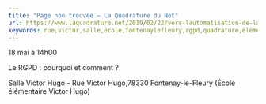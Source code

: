 ```yaml
---
title: "Page non trouvée – La Quadrature du Net"
url: https://www.laquadrature.net/2019/02/22/vers-lautomatisation-de-la-censure-politique
keywords: rue,victor,salle,école,fontenaylefleury,rgpd,quadrature,élémentaire,trouvée,hugo,hugo78330,net,page,mai
---
```

18 mai à 14h00

Le RGPD : pourquoi et comment ?

Salle Victor Hugo - Rue Victor Hugo,78330 Fontenay-le-Fleury (École élémentaire Victor Hugo)
